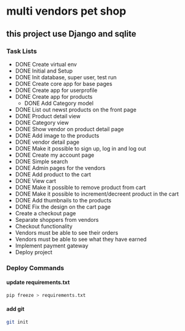 # multi vendors pet shop
## this project use Django and sqlite

### Task Lists
- DONE Create virtual env
- DONE Initial and Setup
- DONE Init database, super user, test run
- DONE Create core app for base pages
- DONE Create app for userprofile
- DONE Create app for products
    - DONE Add Category model
- DONE List out newst products on the front page
- DONE Product detail view
- DONE Category view
- DONE Show vendor on product detail page
- DONE Add image to the products
- DONE vendor detail page
- DONE Make it possible to sign up, log in and log out
- DONE Create my account page
- DONE Simple search
- DONE Admin pages for the vendors
- DONE Add product to the cart
- DONE View cart
- DONE Make it possible to remove product from cart
- DONE Make it possible to increment/decreent product in the cart
- DONE Add thumbnails to the products
- DONE Fix the design on the cart page
- Create a checkout page
- Separate shoppers from vendors
- Checkout functionality
- Vendors must be able to see their orders
- Vendors must be able to see what they have earned
- Implement payment gateway
- Deploy project

### Deploy Commands

#### update requirements.txt
```sh
pip freeze > requirements.txt
```

#### add git
```sh
git init
```